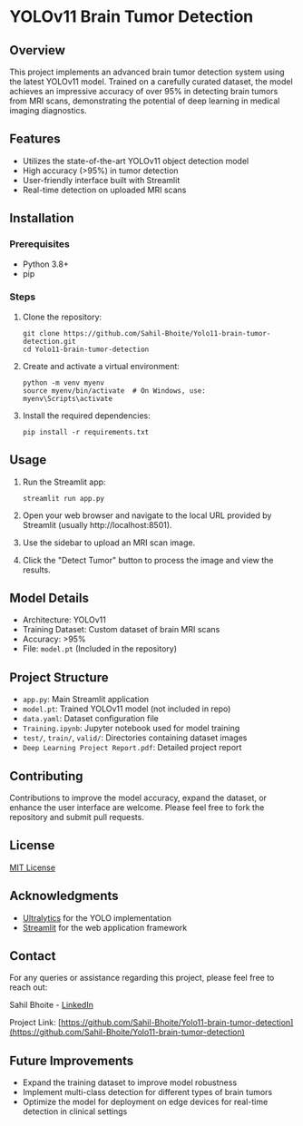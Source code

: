 # YOLOv11 Brain Tumor Detection

## Overview
This project implements an advanced brain tumor detection system using the latest YOLOv11 model. Trained on a carefully curated dataset, the model achieves an impressive accuracy of over 95% in detecting brain tumors from MRI scans, demonstrating the potential of deep learning in medical imaging diagnostics.

## Features
- Utilizes the state-of-the-art YOLOv11 object detection model
- High accuracy (>95%) in tumor detection
- User-friendly interface built with Streamlit
- Real-time detection on uploaded MRI scans

## Installation

### Prerequisites
- Python 3.8+
- pip

### Steps
1. Clone the repository:
   ```
   git clone https://github.com/Sahil-Bhoite/Yolo11-brain-tumor-detection.git
   cd Yolo11-brain-tumor-detection
   ```

2. Create and activate a virtual environment:
   ```
   python -m venv myenv
   source myenv/bin/activate  # On Windows, use: myenv\Scripts\activate
   ```

3. Install the required dependencies:
   ```
   pip install -r requirements.txt
   ```

## Usage
1. Run the Streamlit app:
   ```
   streamlit run app.py
   ```

2. Open your web browser and navigate to the local URL provided by Streamlit (usually http://localhost:8501).

3. Use the sidebar to upload an MRI scan image.

4. Click the "Detect Tumor" button to process the image and view the results.

## Model Details
- Architecture: YOLOv11
- Training Dataset: Custom dataset of brain MRI scans
- Accuracy: >95%
- File: `model.pt` (Included in the repository)

## Project Structure
- `app.py`: Main Streamlit application
- `model.pt`: Trained YOLOv11 model (not included in repo)
- `data.yaml`: Dataset configuration file
- `Training.ipynb`: Jupyter notebook used for model training
- `test/`, `train/`, `valid/`: Directories containing dataset images
- `Deep Learning Project Report.pdf`: Detailed project report

## Contributing
Contributions to improve the model accuracy, expand the dataset, or enhance the user interface are welcome. Please feel free to fork the repository and submit pull requests.

## License
[MIT License](https://opensource.org/licenses/MIT)

## Acknowledgments
- [Ultralytics](https://github.com/ultralytics/ultralytics) for the YOLO implementation
- [Streamlit](https://streamlit.io/) for the web application framework

## Contact
For any queries or assistance regarding this project, please feel free to reach out:

Sahil Bhoite - [LinkedIn](https://www.linkedin.com/in/sahil-bhoite/)

Project Link: [https://github.com/Sahil-Bhoite/Yolo11-brain-tumor-detection](https://github.com/Sahil-Bhoite/Yolo11-brain-tumor-detection)

## Future Improvements
- Expand the training dataset to improve model robustness
- Implement multi-class detection for different types of brain tumors
- Optimize the model for deployment on edge devices for real-time detection in clinical settings
